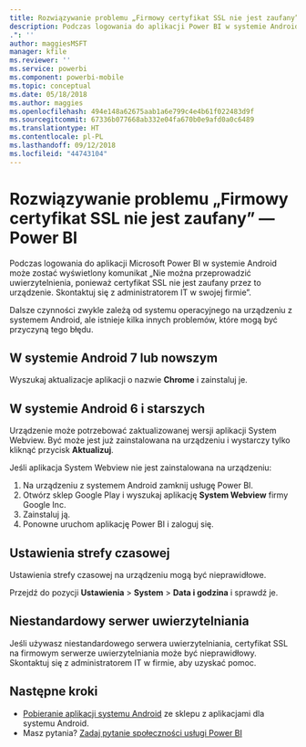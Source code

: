 ```yaml
---
title: Rozwiązywanie problemu „Firmowy certyfikat SSL nie jest zaufany”
description: Podczas logowania do aplikacji Power BI w systemie Android może zostać wyświetlony komunikat „Nie można przeprowadzić uwierzytelnienia, ponieważ certyfikat SSL nie jest zaufany”
.": ''
author: maggiesMSFT
manager: kfile
ms.reviewer: ''
ms.service: powerbi
ms.component: powerbi-mobile
ms.topic: conceptual
ms.date: 05/18/2018
ms.author: maggies
ms.openlocfilehash: 494e148a62675aab1a6e799c4e4b61f022483d9f
ms.sourcegitcommit: 67336b077668ab332e04fa670b0e9afd0a0c6489
ms.translationtype: HT
ms.contentlocale: pl-PL
ms.lasthandoff: 09/12/2018
ms.locfileid: "44743104"
---
```

# <a name="fixing-corporate-ssl-certificate-is-untrusted---power-bi"></a>Rozwiązywanie problemu „Firmowy certyfikat SSL nie jest zaufany” — Power BI
Podczas logowania do aplikacji Microsoft Power BI w systemie Android może zostać wyświetlony komunikat „Nie można przeprowadzić uwierzytelnienia, ponieważ certyfikat SSL nie jest zaufany przez to urządzenie. Skontaktuj się z administratorem IT w swojej firmie”. 

Dalsze czynności zwykle zależą od systemu operacyjnego na urządzeniu z systemem Android, ale istnieje kilka innych problemów, które mogą być przyczyną tego błędu.

## <a name="on-android-7-or-later"></a>W systemie Android 7 lub nowszym
Wyszukaj aktualizacje aplikacji o nazwie **Chrome** i zainstaluj je.

## <a name="on-android-6-and-earlier"></a>W systemie Android 6 i starszych
Urządzenie może potrzebować zaktualizowanej wersji aplikacji System Webview. Być może jest już zainstalowana na urządzeniu i wystarczy tylko kliknąć przycisk **Aktualizuj**.

Jeśli aplikacja System Webview nie jest zainstalowana na urządzeniu:

1. Na urządzeniu z systemem Android zamknij usługę Power BI.
2. Otwórz sklep Google Play i wyszukaj aplikację **System Webview** firmy Google Inc.
3. Zainstaluj ją.
4. Ponowne uruchom aplikację Power BI i zaloguj się.

## <a name="time-zone-settings"></a>Ustawienia strefy czasowej
Ustawienia strefy czasowej na urządzeniu mogą być nieprawidłowe. 

Przejdź do pozycji **Ustawienia** > **System** > **Data i godzina** i sprawdź je.

## <a name="custom-authentication-server"></a>Niestandardowy serwer uwierzytelniania
Jeśli używasz niestandardowego serwera uwierzytelniania, certyfikat SSL na firmowym serwerze uwierzytelniania może być nieprawidłowy. Skontaktuj się z administratorem IT w firmie, aby uzyskać pomoc.

## <a name="next-steps"></a>Następne kroki
* [Pobieranie aplikacji systemu Android](http://go.microsoft.com/fwlink/?LinkID=544867) ze sklepu z aplikacjami dla systemu Android.
* Masz pytania? [Zadaj pytanie społeczności usługi Power BI](http://community.powerbi.com/)

